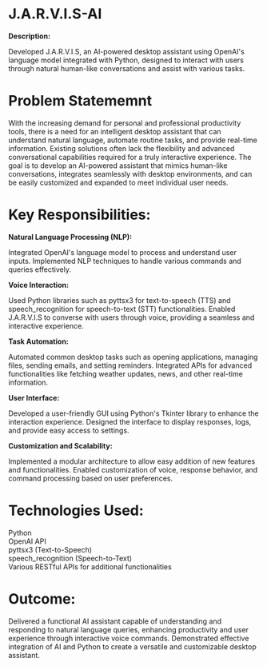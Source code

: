 # J.A.R.V.I.S-AI

**Description:**

Developed J.A.R.V.I.S, an AI-powered desktop assistant using OpenAI's language model integrated with Python, designed to interact with users through natural human-like conversations and assist with various tasks.

# Problem Statememnt

With the increasing demand for personal and professional productivity tools, there is a need for an intelligent desktop assistant that can understand natural language, automate routine tasks, and provide real-time information. Existing solutions often lack the flexibility and advanced conversational capabilities required for a truly interactive experience. The goal is to develop an AI-powered assistant that mimics human-like conversations, integrates seamlessly with desktop environments, and can be easily customized and expanded to meet individual user needs.

# Key Responsibilities:

**Natural Language Processing (NLP):**

Integrated OpenAI's language model to process and understand user inputs.
Implemented NLP techniques to handle various commands and queries effectively.

**Voice Interaction:**

Used Python libraries such as pyttsx3 for text-to-speech (TTS) and speech_recognition for speech-to-text (STT) functionalities.
Enabled J.A.R.V.I.S to converse with users through voice, providing a seamless and interactive experience.

**Task Automation:**

Automated common desktop tasks such as opening applications, managing files, sending emails, and setting reminders.
Integrated APIs for advanced functionalities like fetching weather updates, news, and other real-time information.

**User Interface:**

Developed a user-friendly GUI using Python's Tkinter library to enhance the interaction experience.
Designed the interface to display responses, logs, and provide easy access to settings.

**Customization and Scalability:**

Implemented a modular architecture to allow easy addition of new features and functionalities.
Enabled customization of voice, response behavior, and command processing based on user preferences.

# Technologies Used:

Python  
OpenAI API   
pyttsx3 (Text-to-Speech)   
speech_recognition (Speech-to-Text)      
Various RESTful APIs for additional functionalities

# Outcome:

Delivered a functional AI assistant capable of understanding and responding to natural language queries, enhancing productivity and user experience through interactive voice commands.
Demonstrated effective integration of AI and Python to create a versatile and customizable desktop assistant.
